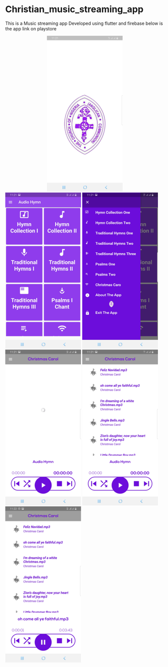 # Christian_music_streaming_app
This is a Music streaming app Developed using flutter and firebase
below is the app link on playstore 
<!-- <a href="https//play.google.com/store/apps/details?id=com.Dafesoftware.audio_ancient_and_modern_hymn"> Ancient and Modern Hymn </a> -->

<div style="text-align:center">
<img src="https://github.com/prof22/Christian_music_streaming_app/blob/main/screenshot1.jpg" width="240"/>
</div>

<img src="https://github.com/prof22/Christian_music_streaming_app/blob/main/screenshot2.jpg" width="240"/>
<img src="https://github.com/prof22/Christian_music_streaming_app/blob/main/screenshot3.jpg" width="240"/>
<img src="https://github.com/prof22/Christian_music_streaming_app/blob/main/screenshot4.jpg" width="240"/>
<img src="https://github.com/prof22/Christian_music_streaming_app/blob/main/screenshot5.jpg" width="240"/>
<img src="https://github.com/prof22/Christian_music_streaming_app/blob/main/screenshot6.jpg" width="240"/>
